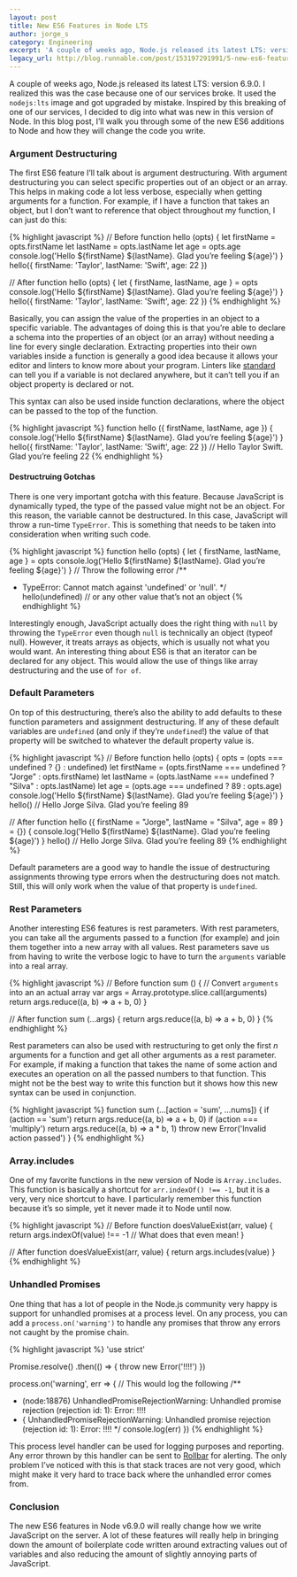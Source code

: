 ```yaml
---
layout: post
title: New ES6 Features in Node LTS
author: jorge_s
category: Engineering
excerpt: 'A couple of weeks ago, Node.js released its latest LTS: version 6.9.0. I realized this was the case because one of our services broke. It used the <code>nodejs:lts</code> image and got upgraded by mistake. Inspired by this breaking of one of our services, I decided to dig into what was new in this version of Node. In this blog post, I’ll walk you through some of the new ES6 additions to Node and how they will change the code you write.'
legacy_url: http://blog.runnable.com/post/153197291991/5-new-es6-features-in-node-lts
---
```


A couple of weeks ago, Node.js released its latest LTS: version 6.9.0. I realized this was the case because one of our services broke. It used the `nodejs:lts` image and got upgraded by mistake. Inspired by this breaking of one of our services, I decided to dig into what was new in this version of Node. In this blog post, I’ll walk you through some of the new ES6 additions to Node and how they will change the code you write.

### Argument Destructuring

The first ES6 feature I’ll talk about is argument destructuring. With argument destructuring you can select specific properties out of an object or an array. This helps in making code a lot less verbose, especially when getting arguments for a function. For example, if I have a function that takes an object, but I don’t want to reference that object throughout my function, I can just do this:

{% highlight javascript %}
// Before
function hello (opts) {
  let firstName = opts.firstName
  let lastName = opts.lastName
  let age = opts.age
  console.log('Hello ${firstName} ${lastName}. Glad you’re feeling ${age}')
}
hello({ firstName: 'Taylor', lastName: 'Swift', age: 22 })

// After
function hello (opts) {
  let { firstName, lastName, age } = opts
  console.log('Hello ${firstName} ${lastName}. Glad you’re feeling ${age}')
}
hello({ firstName: 'Taylor', lastName: 'Swift', age: 22 })
{% endhighlight %}

Basically, you can assign the value of the properties in an object to a specific variable. The advantages of doing this is that you’re able to declare a schema into the properties of an object (or an array) without needing a line for every single declaration. Extracting properties into their own variables inside a function is generally a good idea because it allows your editor and linters to know more about your program. Linters like <a href="http://standardjs.com/" class="link">standard</a> can tell you if a variable is not declared anywhere, but it can’t tell you if an object property is declared or not.

This syntax can also be used inside function declarations, where the object can be passed to the top of the function.

{% highlight javascript %}
function hello ({ firstName, lastName, age }) {
  console.log('Hello ${firstName} ${lastName}. Glad you’re feeling ${age}')
}
hello({ firstName: 'Taylor', lastName: 'Swift', age: 22 }) // Hello Taylor Swift. Glad you’re feeling 22
{% endhighlight %}

#### Destructruing Gotchas

There is one very important gotcha with this feature. Because JavaScript is dynamically typed, the type of the passed value might not be an object. For this reason, the variable cannot be destructured. In this case, JavaScript will throw a run-time `TypeError`. This is something that needs to be taken into consideration when writing such code.

{% highlight javascript %}
function hello (opts) {
  let { firstName, lastName, age } = opts
  console.log('Hello ${firstName} ${lastName}. Glad you’re feeling ${age}')
}
// Throw the following error
/**
 * TypeError: Cannot match against 'undefined' or 'null'.
 */
hello(undefined) // or any other value that’s not an object
{% endhighlight %}

Interestingly enough, JavaScript actually does the right thing with `null` by throwing the `TypeError` even though `null` is technically an object (typeof null). However, it treats arrays as objects, which is usually not what you would want. An interesting thing about ES6 is that an iterator can be declared for any object. This would allow the use of things like array destructuring and the use of `for of`.

### Default Parameters

On top of this destructuring, there’s also the ability to add defaults to these function parameters and assignment destructuring. If any of these default variables are `undefined` (and only if they’re `undefined`!) the value of that property will be switched to whatever the default property value is.

{% highlight javascript %}
// Before
function hello (opts) {
  opts = (opts === undefined ? {} : undefined)
  let firstName = (opts.firstName === undefined ? "Jorge" : opts.firstName)
  let lastName = (opts.lastName === undefined ? "Silva" : opts.lastName)
  let age = (opts.age === undefined ? 89 : opts.age)
  console.log('Hello ${firstName} ${lastName}. Glad you’re feeling ${age}')
}
hello() // Hello Jorge Silva. Glad you’re feeling 89

// After
function hello ({ firstName = "Jorge", lastName = "Silva", age = 89 } = {}) {
  console.log('Hello ${firstName} ${lastName}. Glad you’re feeling ${age}')
}
hello() // Hello Jorge Silva. Glad you’re feeling 89
{% endhighlight %}

Default parameters are a good way to handle the issue of destructuring assignments throwing type errors when the destructuring does not match. Still, this will only work when the value of that property is `undefined`.

### Rest Parameters

Another interesting ES6 features is rest parameters. With rest parameters, you can take all the arguments passed to a function (for example) and join them together into a new array with all values. Rest parameters save us from having to write the verbose logic to have to turn the `arguments` variable into a real array.

{% highlight javascript %}
// Before
function sum () {
  // Convert `arguments` into an an actual array
  var args = Array.prototype.slice.call(arguments)
  return args.reduce((a, b) => a + b, 0)
}

// After
function sum (...args) {
  return args.reduce((a, b) => a + b, 0)
}
{% endhighlight %}

Rest parameters can also be used with restructuring to get only the first _n_ arguments for a function and get all other arguments as a rest parameter. For example, if making a function that takes the name of some action and executes an operation on all the passed numbers to that function. This might not be the best way to write this function but it shows how this new syntax can be used in conjunction.

{% highlight javascript %}
function sum (...[action = 'sum', ...nums]) {
  if (action == 'sum') return args.reduce((a, b) => a + b, 0)
  if (action === 'multiply') return args.reduce((a, b) => a * b, 1)
  throw new Error('Invalid action passed')
}
{% endhighlight %}

### Array.includes

One of my favorite functions in the new version of Node is `Array.includes`. This function is basically a shortcut for `arr.indexOf() !== -1`, but it is a very, very nice shortcut to have. I particularly remember this function because it’s so simple, yet it never made it to Node until now.

{% highlight javascript %}
// Before
function doesValueExist(arr, value) {
  return args.indexOf(value) !== -1 // What does that even mean!
}

// After
function doesValueExist(arr, value) {
  return args.includes(value)
}
{% endhighlight %}

### Unhandled Promises

One thing that has a lot of people in the Node.js community very happy is support for unhandled promises at a process level. On any process, you can add a `process.on('warning')` to handle any promises that throw any errors not caught by the promise chain.

{% highlight javascript %}
'use strict'

Promise.resolve()
  .then(() => {
    throw new Error('!!!!')
  })

process.on('warning', err => {
  // This would log the following
  /**
   * (node:18876) UnhandledPromiseRejectionWarning: Unhandled promise rejection (rejection id: 1): Error: !!!!
   * { UnhandledPromiseRejectionWarning: Unhandled promise rejection (rejection id: 1): Error: !!!!
   */
  console.log(err)
})
{% endhighlight %}

This process level handler can be used for logging purposes and reporting. Any error thrown by this handler can be sent to [Rollbar](https://rollbar.com/) for alerting. The only problem I’ve noticed with this is that stack traces are not very good, which might make it very hard to trace back where the unhandled error comes from.

### Conclusion

The new ES6 features in Node v6.9.0 will really change how we write JavaScript on the server. A lot of these features will really help in bringing down the amount of boilerplate code written around extracting values out of variables and also reducing the amount of slightly annoying parts of JavaScript.
